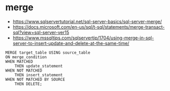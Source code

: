 # merge
- https://www.sqlservertutorial.net/sql-server-basics/sql-server-merge/
- https://docs.microsoft.com/en-us/sql/t-sql/statements/merge-transact-sql?view=sql-server-ver15
- https://www.mssqltips.com/sqlservertip/1704/using-merge-in-sql-server-to-insert-update-and-delete-at-the-same-time/

```
MERGE target_table USING source_table
ON merge_condition
WHEN MATCHED
    THEN update_statement
WHEN NOT MATCHED
    THEN insert_statement
WHEN NOT MATCHED BY SOURCE
    THEN DELETE;
```
